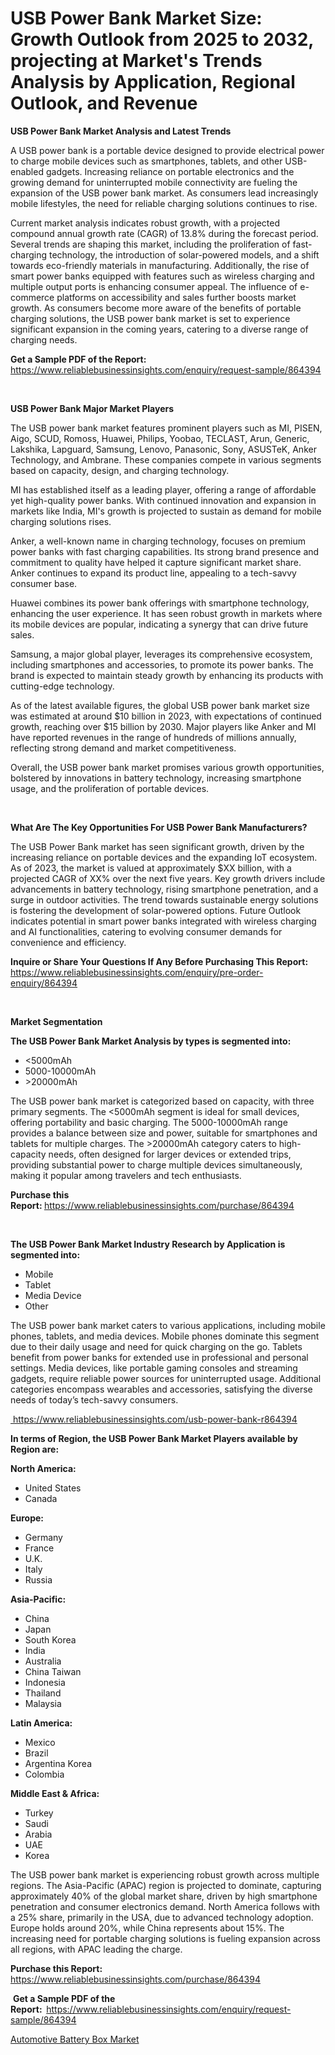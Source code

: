 <p><h1>USB Power Bank Market Size: Growth Outlook from 2025 to 2032, projecting at Market's Trends Analysis by Application, Regional Outlook, and Revenue</h1></p><p><strong>USB Power Bank Market Analysis and Latest Trends</strong></p>
<p><p>A USB power bank is a portable device designed to provide electrical power to charge mobile devices such as smartphones, tablets, and other USB-enabled gadgets. Increasing reliance on portable electronics and the growing demand for uninterrupted mobile connectivity are fueling the expansion of the USB power bank market. As consumers lead increasingly mobile lifestyles, the need for reliable charging solutions continues to rise.</p><p>Current market analysis indicates robust growth, with a projected compound annual growth rate (CAGR) of 13.8% during the forecast period. Several trends are shaping this market, including the proliferation of fast-charging technology, the introduction of solar-powered models, and a shift towards eco-friendly materials in manufacturing. Additionally, the rise of smart power banks equipped with features such as wireless charging and multiple output ports is enhancing consumer appeal. The influence of e-commerce platforms on accessibility and sales further boosts market growth. As consumers become more aware of the benefits of portable charging solutions, the USB power bank market is set to experience significant expansion in the coming years, catering to a diverse range of charging needs.</p></p>
<p><strong>Get a Sample PDF of the Report:&nbsp;</strong> <a href="https://www.reliablebusinessinsights.com/enquiry/request-sample/864394?utm_campaign=2099&utm_medium=2&utm_source=Github&utm_content=ia&utm_term=07042025&utm_id=usb-power-bank">https://www.reliablebusinessinsights.com/enquiry/request-sample/864394</a></p>
<p>&nbsp;</p>
<p><strong>USB Power Bank Major Market Players</strong></p>
<p><p>The USB power bank market features prominent players such as MI, PISEN, Aigo, SCUD, Romoss, Huawei, Philips, Yoobao, TECLAST, Arun, Generic, Lakshika, Lapguard, Samsung, Lenovo, Panasonic, Sony, ASUSTeK, Anker Technology, and Ambrane. These companies compete in various segments based on capacity, design, and charging technology.</p><p>MI has established itself as a leading player, offering a range of affordable yet high-quality power banks. With continued innovation and expansion in markets like India, MI's growth is projected to sustain as demand for mobile charging solutions rises.</p><p>Anker, a well-known name in charging technology, focuses on premium power banks with fast charging capabilities. Its strong brand presence and commitment to quality have helped it capture significant market share. Anker continues to expand its product line, appealing to a tech-savvy consumer base.</p><p>Huawei combines its power bank offerings with smartphone technology, enhancing the user experience. It has seen robust growth in markets where its mobile devices are popular, indicating a synergy that can drive future sales. </p><p>Samsung, a major global player, leverages its comprehensive ecosystem, including smartphones and accessories, to promote its power banks. The brand is expected to maintain steady growth by enhancing its products with cutting-edge technology.</p><p>As of the latest available figures, the global USB power bank market size was estimated at around $10 billion in 2023, with expectations of continued growth, reaching over $15 billion by 2030. Major players like Anker and MI have reported revenues in the range of hundreds of millions annually, reflecting strong demand and market competitiveness.</p><p>Overall, the USB power bank market promises various growth opportunities, bolstered by innovations in battery technology, increasing smartphone usage, and the proliferation of portable devices.</p></p>
<p>&nbsp;</p>
<p><strong>What Are The Key Opportunities For USB Power Bank Manufacturers?</strong></p>
<p><p>The USB Power Bank market has seen significant growth, driven by the increasing reliance on portable devices and the expanding IoT ecosystem. As of 2023, the market is valued at approximately $XX billion, with a projected CAGR of XX% over the next five years. Key growth drivers include advancements in battery technology, rising smartphone penetration, and a surge in outdoor activities. The trend towards sustainable energy solutions is fostering the development of solar-powered options. Future Outlook indicates potential in smart power banks integrated with wireless charging and AI functionalities, catering to evolving consumer demands for convenience and efficiency.</p></p>
<p><strong>Inquire or Share Your Questions If Any Before Purchasing This Report:</strong> <a href="https://www.reliablebusinessinsights.com/enquiry/pre-order-enquiry/864394?utm_campaign=2099&utm_medium=2&utm_source=Github&utm_content=ia&utm_term=07042025&utm_id=usb-power-bank">https://www.reliablebusinessinsights.com/enquiry/pre-order-enquiry/864394</a></p>
<p>&nbsp;</p>
<p><strong>Market Segmentation</strong></p>
<p><strong>The USB Power Bank Market Analysis by types is segmented into:</strong></p>
<p><ul><li><5000mAh</li><li>5000-10000mAh</li><li>>20000mAh</li></ul></p>
<p><p>The USB power bank market is categorized based on capacity, with three primary segments. The <5000mAh segment is ideal for small devices, offering portability and basic charging. The 5000-10000mAh range provides a balance between size and power, suitable for smartphones and tablets for multiple charges. The >20000mAh category caters to high-capacity needs, often designed for larger devices or extended trips, providing substantial power to charge multiple devices simultaneously, making it popular among travelers and tech enthusiasts.</p></p>
<p><strong>Purchase this Report:&nbsp;</strong><a href="https://www.reliablebusinessinsights.com/purchase/864394?utm_campaign=2099&utm_medium=2&utm_source=Github&utm_content=ia&utm_term=07042025&utm_id=usb-power-bank">https://www.reliablebusinessinsights.com/purchase/864394</a></p>
<p>&nbsp;</p>
<p><strong>The USB Power Bank Market Industry Research by Application is segmented into:</strong></p>
<p><ul><li>Mobile</li><li>Tablet</li><li>Media Device</li><li>Other</li></ul></p>
<p><p>The USB power bank market caters to various applications, including mobile phones, tablets, and media devices. Mobile phones dominate this segment due to their daily usage and need for quick charging on the go. Tablets benefit from power banks for extended use in professional and personal settings. Media devices, like portable gaming consoles and streaming gadgets, require reliable power sources for uninterrupted usage. Additional categories encompass wearables and accessories, satisfying the diverse needs of today’s tech-savvy consumers.</p></p>
<p><a href="https://www.reliablebusinessinsights.com/usb-power-bank-r864394?utm_campaign=2099&utm_medium=2&utm_source=Github&utm_content=ia&utm_term=07042025&utm_id=usb-power-bank">&nbsp;https://www.reliablebusinessinsights.com/usb-power-bank-r864394</a></p>
<p><strong>In terms of Region, the USB Power Bank Market Players available by Region are:</strong></p>
<p>
    <p> <strong> North America: </strong>
        <ul>
            <li>United States</li>
            <li>Canada</li>
        </ul>
        </p> 
    <p> <strong> Europe: </strong>
        <ul>
            <li>Germany</li>
            <li>France</li>
            <li>U.K.</li>
            <li>Italy</li>
            <li>Russia</li>
        </ul>
        </p> 
    <p> <strong> Asia-Pacific: </strong>
        <ul>
            <li>China</li>
            <li>Japan</li>
            <li>South Korea</li>
            <li>India</li>
            <li>Australia</li>
            <li>China Taiwan</li>
            <li>Indonesia</li>
            <li>Thailand</li>
            <li>Malaysia</li>
        </ul>
        </p> 
    <p> <strong> Latin America: </strong>
        <ul>
            <li>Mexico</li>
            <li>Brazil</li>
            <li>Argentina Korea</li>
            <li>Colombia</li>
        </ul>
        </p> 
    <p> <strong> Middle East & Africa: </strong>
        <ul>
            <li>Turkey</li>
            <li>Saudi</li>
            <li>Arabia</li>
            <li>UAE</li>
            <li>Korea</li>
        </ul>
    </p>
    </p>
<p><p>The USB power bank market is experiencing robust growth across multiple regions. The Asia-Pacific (APAC) region is projected to dominate, capturing approximately 40% of the global market share, driven by high smartphone penetration and consumer electronics demand. North America follows with a 25% share, primarily in the USA, due to advanced technology adoption. Europe holds around 20%, while China represents about 15%. The increasing need for portable charging solutions is fueling expansion across all regions, with APAC leading the charge.</p></p>
<p><strong>Purchase this Report: </strong><a href="https://www.reliablebusinessinsights.com/purchase/864394?utm_campaign=2099&utm_medium=2&utm_source=Github&utm_content=ia&utm_term=07042025&utm_id=usb-power-bank">https://www.reliablebusinessinsights.com/purchase/864394</a></p>
<p>&nbsp;<strong>Get a Sample PDF of the Report:&nbsp;&nbsp;</strong><a href="https://www.reliablebusinessinsights.com/enquiry/request-sample/864394?utm_campaign=2099&utm_medium=2&utm_source=Github&utm_content=ia&utm_term=07042025&utm_id=usb-power-bank">https://www.reliablebusinessinsights.com/enquiry/request-sample/864394</a></p>
<p><strong></strong></p>
<p><p><a href="https://github.com/NargisHussain432/Market-Research-Report-List-2/blob/main/automotive-battery-box-market.md?utm_campaign=2099&utm_medium=2&utm_source=Github&utm_content=ia&utm_term=07042025&utm_id=usb-power-bank">Automotive Battery Box Market</a></p></p>